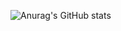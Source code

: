 ![Anurag's GitHub stats](https://github-readme-stats.vercel.app/api?username=La2yTibers&show_icons=true)
